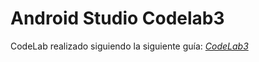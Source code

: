 # Android Studio Codelab3

CodeLab realizado siguiendo la siguiente guía: *[CodeLab3](https://developer.android.com/courses/android-basics-compose/unit-2?hl=es-419)*